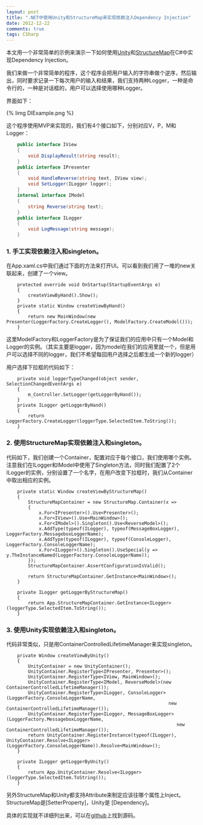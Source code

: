 ```yaml
---
layout: post
title: ".NET中使用Unity和StructureMap来实现依赖注入Dependency Injection"
date: 2012-12-22
comments: true
tags: CSharp
---
```

<p>本文用一个非常简单的示例来演示一下如何使用<a href="http://unity.codeplex.com/">Unity</a>和<a href="http://docs.structuremap.net/index.html">StructureMap</a>在C#中实现Dependency Injection。</p>  

<p>我们来做一个非常简单的程序，这个程序会把用户输入的字符串做个逆序，然后输出，同时要求记录一下每次用户的输入和结果，我们支持两种Logger，一种是命令行的，一种是对话框的，用户可以选择使用哪种Logger。</p>  <p>界面如下：</p>  

{% limg DIExample.png %}

这个程序使用MVP来实现的，我们有4个接口如下，分别对应V，P，M和Logger：


```c#
    public interface IView
    {
        void DisplayResult(string result);
    }
    public interface IPresenter
    {
        void HandleReverse(string text, IView view);
        void SetLogger(ILogger logger);
    }
    internal interface IModel
    {
        string Reverse(string text);
    }
    public interface ILogger
    {
        void LogMessage(string message);
    }
```

<h3>1. 手工实现依赖注入和singleton。</h3>

<p>在App.xaml.cs中我们通过下面的方法来打开UI。可以看到我们用了一堆的new关联起来，创建了一个view。</p>

```
	protected override void OnStartup(StartupEventArgs e)
	{
		createViewByHand().Show();
	}
	private static Window createViewByHand()
	{
		return new MainWindow(new Presenter(LoggerFactory.CreateLogger(), ModelFactory.CreateModel()));
	}
```

<p>这里ModelFactory和LoggerFactory是为了保证我们的应用中只有一个Model和Logger的实例。（其实主要是logger，因为model在我们的应用里就一个，但是用户可以选择不同的logger，我们不希望每回用户选择之后都生成一个新的logger）</p>

<p>用户选择下拉框的代码如下：</p>

```
	private void loggerTypeChanged(object sender, SelectionChangedEventArgs e)
	{
		m_Controller.SetLogger(getLoggerByHand());
	}
	private ILogger getLoggerByHand()
	{
		return LoggerFactory.CreateLogger(loggerType.SelectedItem.ToString());
	}
```

<h3>2. 使用StructureMap实现依赖注入和singleton。</h3>

<p>代码如下，我们创建一个Container，配置对应于每个接口，我们使用哪个实例。注意我们在ILogger和IModel中使用了Singleton方法，同时我们配置了2个ILogger的实例，分别设置了一个名字，在用户改变下拉框时，我们从Container中取出相应的实例。</p>

```
	private static Window createViewByStructureMap()
	{
		StructureMapContainer = new StructureMap.Container(x =>
		{
			x.For<IPresenter>().Use<Presenter>();
			x.For<IView>().Use<MainWindow>();
			x.For<IModel>().Singleton().Use<ReverseModel>();
			x.AddType(typeof(ILogger), typeof(MessageBoxLogger), LoggerFactory.MessageboxLoggerName);
			x.AddType(typeof(ILogger), typeof(ConsoleLogger), LoggerFactory.ConsoleLoggerName);
			x.For<ILogger>().Singleton().UseSpecial(y => y.TheInstanceNamed(LoggerFactory.ConsoleLoggerName));
		});
		StructureMapContainer.AssertConfigurationIsValid();

		return StructureMapContainer.GetInstance<MainWindow>();
	}

	private ILogger getLoggerByStructureMap()
	{
		return App.StructureMapContainer.GetInstance<ILogger>(loggerType.SelectedItem.ToString());
	}
```

<h3>3. 使用Unity实现依赖注入和singleton。</h3>

<p>代码非常类似，只是用ContainerControlledLifetimeManager来实现singleton。</p>

```
	private Window createViewByUnity()
	{
		UnityContainer = new UnityContainer();
		UnityContainer.RegisterType<IPresenter, Presenter>();
		UnityContainer.RegisterType<IView, MainWindow>();
		UnityContainer.RegisterType<IModel, ReverseModel>(new ContainerControlledLifetimeManager());
		UnityContainer.RegisterType<ILogger, ConsoleLogger>(LoggerFactory.ConsoleLoggerName,
															new ContainerControlledLifetimeManager());
		UnityContainer.RegisterType<ILogger, MessageBoxLogger>(LoggerFactory.MessageboxLoggerName,
															   new ContainerControlledLifetimeManager());
		return UnityContainer.RegisterInstance(typeof(ILogger), UnityContainer.Resolve<ILogger>(LoggerFactory.ConsoleLoggerName)).Resolve<MainWindow>();
	}

	private ILogger getLoggerByUnity()
	{
		return App.UnityContainer.Resolve<ILogger>(loggerType.SelectedItem.ToString());
	}
```

<p>另外StructureMap和Unity都支持Attribute来制定应该往哪个属性上Inject。StructureMap是[SetterProperty]，Unity是 [Dependency]。</p>

<p>具体的实现就不详细列出来，可以在<a href="https://github.com/fresky/DIExample">github</a>上找到源码。

  

  

  

  

  
</p>